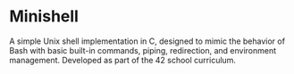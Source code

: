 # Minishell
A simple Unix shell implementation in C, designed to mimic the behavior of Bash with basic built-in commands, piping, redirection, and environment management. Developed as part of the 42 school curriculum.
